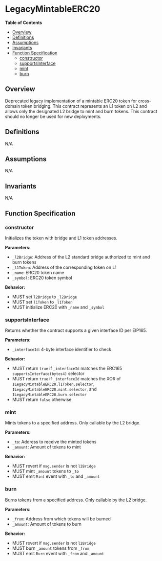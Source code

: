 # LegacyMintableERC20

<!-- START doctoc generated TOC please keep comment here to allow auto update -->
<!-- DON'T EDIT THIS SECTION, INSTEAD RE-RUN doctoc TO UPDATE -->
**Table of Contents**

- [Overview](#overview)
- [Definitions](#definitions)
- [Assumptions](#assumptions)
- [Invariants](#invariants)
- [Function Specification](#function-specification)
  - [constructor](#constructor)
  - [supportsInterface](#supportsinterface)
  - [mint](#mint)
  - [burn](#burn)

<!-- END doctoc generated TOC please keep comment here to allow auto update -->

## Overview

Deprecated legacy implementation of a mintable ERC20 token for cross-domain token bridging. This contract represents
an L1 token on L2 and allows only the designated L2 bridge to mint and burn tokens. This contract should no longer be
used for new deployments.

## Definitions

N/A

## Assumptions

N/A

## Invariants

N/A

## Function Specification

### constructor

Initializes the token with bridge and L1 token addresses.

**Parameters:**

- `_l2Bridge`: Address of the L2 standard bridge authorized to mint and burn tokens
- `_l1Token`: Address of the corresponding token on L1
- `_name`: ERC20 token name
- `_symbol`: ERC20 token symbol

**Behavior:**

- MUST set `l2Bridge` to `_l2Bridge`
- MUST set `l1Token` to `_l1Token`
- MUST initialize ERC20 with `_name` and `_symbol`

### supportsInterface

Returns whether the contract supports a given interface ID per EIP165.

**Parameters:**

- `_interfaceId`: 4-byte interface identifier to check

**Behavior:**

- MUST return `true` if `_interfaceId` matches the ERC165 `supportsInterface(bytes4)` selector
- MUST return `true` if `_interfaceId` matches the XOR of `ILegacyMintableERC20.l1Token.selector`,
  `ILegacyMintableERC20.mint.selector`, and `ILegacyMintableERC20.burn.selector`
- MUST return `false` otherwise

### mint

Mints tokens to a specified address. Only callable by the L2 bridge.

**Parameters:**

- `_to`: Address to receive the minted tokens
- `_amount`: Amount of tokens to mint

**Behavior:**

- MUST revert if `msg.sender` is not `l2Bridge`
- MUST mint `_amount` tokens to `_to`
- MUST emit `Mint` event with `_to` and `_amount`

### burn

Burns tokens from a specified address. Only callable by the L2 bridge.

**Parameters:**

- `_from`: Address from which tokens will be burned
- `_amount`: Amount of tokens to burn

**Behavior:**

- MUST revert if `msg.sender` is not `l2Bridge`
- MUST burn `_amount` tokens from `_from`
- MUST emit `Burn` event with `_from` and `_amount`
